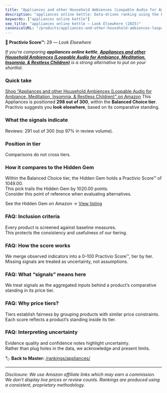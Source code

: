 ```yaml
---
title: "Appliances and other Household Ambiences (Loopable Audio for Ambiance, Meditation, Insomnia, & Restless Children)"
description: "appliances online kettle: Data-driven ranking using the Practivio Score™. Positioned by quality, value, demand, findability, momentum."
keywords: ["appliances online kettle"]
seo_title: "appliances online kettle — Look Elsewhere (2025)"
canonicalURL: "/products/appliances-and-other-household-ambiences-loopable-audio-for-ambiance-meditation-insomnia-restless-children-B01CBIRF0Q/"
---
```


**🚫 Practivio Score™:** 29 — _Look Elsewhere_


*If you're comparing **appliances online kettle**, **[Appliances and other Household Ambiences (Loopable Audio for Ambiance, Meditation, Insomnia, & Restless Children)](https://www.amazon.com/dp/B01CBIRF0Q?tag=practivio-20)** is a strong alternative to put on your shortlist.*
### Quick take
[Shop “Appliances and other Household Ambiences (Loopable Audio for Ambiance, Meditation, Insomnia, & Restless Children)” on Amazon](https://www.amazon.com/dp/B01CBIRF0Q?tag=practivio-20)
This Appliances is positioned **298 out of 300**, within the **Balanced Choice tier**.  
Practivio suggests you **look elsewhere**, based on its comparative standing.

### What the signals indicate
Reviews: 291 out of 300 (top 97% in review volume).  

### Position in tier
Comparisons do not cross tiers.

### How it compares to the Hidden Gem
Within the Balanced Choice tier, the Hidden Gem holds a Practivio Score™ of 1049.00.  
This pick trails the Hidden Gem by 1020.00 points.  
Consider this point of reference when evaluating alternatives.  

See the Hidden Gem on Amazon → [View listing](https://www.amazon.com/dp/B01FHOWYA2?tag=practivio-20)

### FAQ: Inclusion criteria
Every product is screened against baseline measures.  
This protects the consistency and usefulness of our tiering.

### FAQ: How the score works
We merge observed indicators into a 0–100 Practivio Score™, tier by tier.  
Missing signals are treated as uncertainty, not assumptions.

### FAQ: What “signals” means here
We treat signals as the aggregated inputs behind a product’s comparative standing in its price tier.

### FAQ: Why price tiers?
Tiers establish fairness by grouping products with similar price constraints.  
Each score reflects a product’s standing inside its tier.

### FAQ: Interpreting uncertainty
Evidence quality and confidence notes highlight uncertainty.  
Rather than plug holes in the data, we acknowledge and present limits.


🏷️ **Back to Master:** [/rankings/appliances/](/rankings/appliances/)

---
_Disclosure: We use Amazon affiliate links which may earn a commission. We don’t display live prices or review counts. Rankings are produced using a consistent, proprietary methodology._
